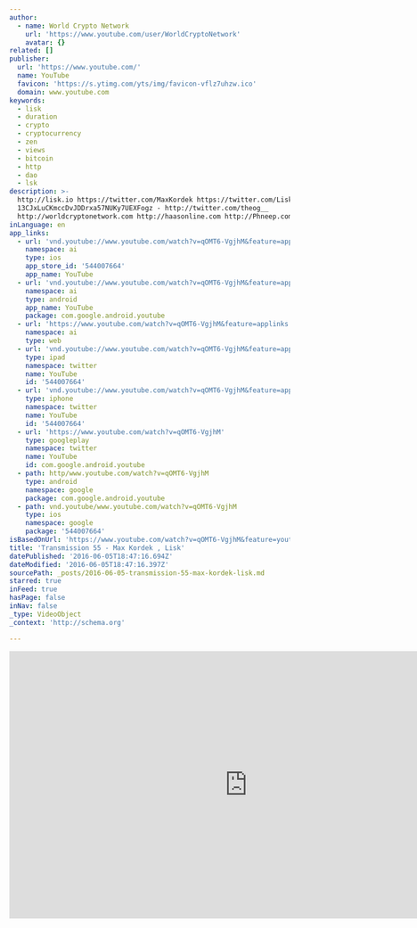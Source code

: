 ```yaml
---
author:
  - name: World Crypto Network
    url: 'https://www.youtube.com/user/WorldCryptoNetwork'
    avatar: {}
related: []
publisher:
  url: 'https://www.youtube.com/'
  name: YouTube
  favicon: 'https://s.ytimg.com/yts/img/favicon-vflz7uhzw.ico'
  domain: www.youtube.com
keywords:
  - lisk
  - duration
  - crypto
  - cryptocurrency
  - zen
  - views
  - bitcoin
  - http
  - dao
  - lsk
description: >-
  http://lisk.io https://twitter.com/MaxKordek https://twitter.com/LiskHQ - BTC:
  13CJxLuCKmccDvJDDrxa57NUKy7UEXFogz - http://twitter.com/theog__
  http://worldcryptonetwork.com http://haasonline.com http://Phneep.com
inLanguage: en
app_links:
  - url: 'vnd.youtube://www.youtube.com/watch?v=qOMT6-VgjhM&feature=applinks'
    namespace: ai
    type: ios
    app_store_id: '544007664'
    app_name: YouTube
  - url: 'vnd.youtube://www.youtube.com/watch?v=qOMT6-VgjhM&feature=applinks'
    namespace: ai
    type: android
    app_name: YouTube
    package: com.google.android.youtube
  - url: 'https://www.youtube.com/watch?v=qOMT6-VgjhM&feature=applinks'
    namespace: ai
    type: web
  - url: 'vnd.youtube://www.youtube.com/watch?v=qOMT6-VgjhM&feature=applinks'
    type: ipad
    namespace: twitter
    name: YouTube
    id: '544007664'
  - url: 'vnd.youtube://www.youtube.com/watch?v=qOMT6-VgjhM&feature=applinks'
    type: iphone
    namespace: twitter
    name: YouTube
    id: '544007664'
  - url: 'https://www.youtube.com/watch?v=qOMT6-VgjhM'
    type: googleplay
    namespace: twitter
    name: YouTube
    id: com.google.android.youtube
  - path: http/www.youtube.com/watch?v=qOMT6-VgjhM
    type: android
    namespace: google
    package: com.google.android.youtube
  - path: vnd.youtube/www.youtube.com/watch?v=qOMT6-VgjhM
    type: ios
    namespace: google
    package: '544007664'
isBasedOnUrl: 'https://www.youtube.com/watch?v=qOMT6-VgjhM&feature=youtu.be'
title: 'Transmission 55 - Max Kordek , Lisk'
datePublished: '2016-06-05T18:47:16.694Z'
dateModified: '2016-06-05T18:47:16.397Z'
sourcePath: _posts/2016-06-05-transmission-55-max-kordek-lisk.md
starred: true
inFeed: true
hasPage: false
inNav: false
_type: VideoObject
_context: 'http://schema.org'

---
```

<iframe src="https://cdn.embedly.com/widgets/media.html?src=https%3A%2F%2Fwww.youtube.com%2Fembed%2FqOMT6-VgjhM%3Ffeature%3Doembed&amp;url=http%3A%2F%2Fwww.youtube.com%2Fwatch%3Fv%3DqOMT6-VgjhM&amp;image=https%3A%2F%2Fi.ytimg.com%2Fvi%2FqOMT6-VgjhM%2Fhqdefault.jpg&amp;key=b7d04c9b404c499eba89ee7072e1c4f7&amp;type=text%2Fhtml&amp;schema=youtube" width="854" height="480" scrolling="no" frameborder="0" allowfullscreen="" style=""></iframe>